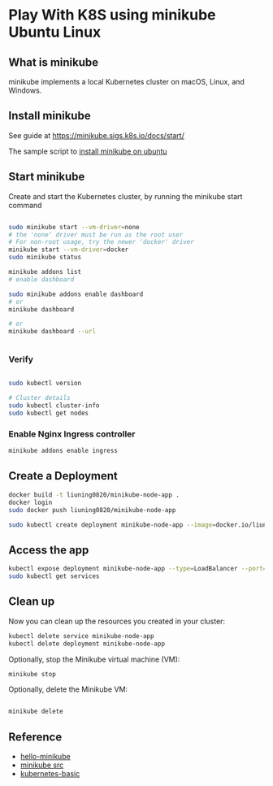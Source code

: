 # Play With K8S using minikube Ubuntu Linux

## What is minikube

minikube implements a local Kubernetes cluster on macOS, Linux, and Windows.

## Install minikube

See guide at <https://minikube.sigs.k8s.io/docs/start/>

The sample script to [install minikube on ubuntu ](../scripts/install-minikube-linux.sh)


## Start minikube

Create and start the Kubernetes cluster, by running the minikube start command

```sh

sudo minikube start --vm-driver=none
# the 'none' driver must be run as the root user
# For non-root usage, try the newer 'docker' driver
minikube start --vm-driver=docker
sudo minikube status

minikube addons list
# enable dashboard

sudo minikube addons enable dashboard
# or 
minikube dashboard

# or 
minikube dashboard --url



```

### Verify

```sh

sudo kubectl version

# Cluster details
sudo kubectl cluster-info
sudo kubectl get nodes

```

### Enable Nginx Ingress controller

```sh
minikube addons enable ingress

```

## Create a Deployment

```sh
docker build -t liuning0820/minikube-node-app .
docker login
sudo docker push liuning0820/minikube-node-app

sudo kubectl create deployment minikube-node-app --image=docker.io/liuning0820/minikube-node-app

```

## Access the app

```sh
kubectl expose deployment minikube-node-app --type=LoadBalancer --port=8080
sudo kubectl get services
```

## Clean up

Now you can clean up the resources you created in your cluster:

```sh
kubectl delete service minikube-node-app
kubectl delete deployment minikube-node-app
```

Optionally, stop the Minikube virtual machine (VM):

```sh
minikube stop
```

Optionally, delete the Minikube VM:

```sh

minikube delete

```

## Reference

- [hello-minikube](https://kubernetes.io/docs/tutorials/hello-minikube/)
- [minikube src](https://github.com/kubernetes/minikube)
- [kubernetes-basic](https://kubernetes.io/docs/tutorials/kubernetes-basics/)
